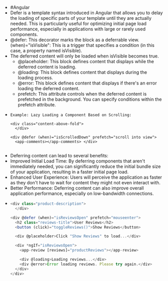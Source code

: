- #Angular
- Defer is a template syntax introduced in Angular that allows you to delay the loading of specific parts of your template until they are actually needed. This is particularly useful for optimizing initial page load performance, especially in applications with large or rarely used components.
- @defer: This decorator marks the block as a deferrable view.
  (when)="isVisible": This is a trigger that specifies a condition (in this case, a property named isVisible).
- The deferred content will only be loaded when isVisible becomes true.
	- @placeholder: This block defines content that displays while the deferred content is loading.
	- @loading: This block defines content that displays during the loading process.
	- @error: This block defines content that displays if there's an error loading the deferred content.
	- prefetch: This attribute controls when the deferred content is prefetched in the background. You can specify conditions within the prefetch attribute.
- ```htmlmixed
  Example: Lazy Loading a Component Based on Scrolling:
  
  <div class="content-above-fold">
    </div>
  
  <div @defer (when)="isScrolledDown" prefetch="scroll into view">
    <app-comments></app-comments> </div>
  
  
  ```
- Deferring content can lead to several benefits:
- Improved Initial Load Time: By deferring components that aren't immediately needed, you can significantly reduce the initial bundle size of your application, resulting in a faster initial page load.
- Enhanced User Experience: Users will perceive the application as faster as they don't have to wait for content they might not even interact with.
- Better Performance: Deferring content can also improve overall application performance, especially on low-bandwidth connections.
- ```javascript
  <div class="product-description">
    </div>
  
  <div @defer (when)="isReviewsOpen" prefetch="mouseenter">
    <h2 class="reviews-title">User Reviews</h2>
    <button (click)="toggleReviews()">Show Reviews</button>
  
    <div @placeholder>Click "Show Reviews" to load...</div>
  
    <div *ngIf="isReviewsOpen">
      <app-review [reviews]="productReviews"></app-review>
  
      <div @loading>Loading reviews...</div>
      <div @error>Error loading reviews. Please try again.</div>
    </div>
  </div>
  
  ```